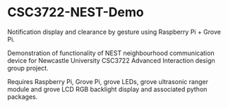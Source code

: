 # CSC3722-NEST-Demo
Notification display and clearance by gesture using Raspberry Pi + Grove Pi.

Demonstration of functionality of NEST neighbourhood communication device for Newcastle University CSC3722 Advanced Interaction design group project.

Requires Raspberry Pi, Grove Pi, grove LEDs, grove ultrasonic ranger module and grove LCD RGB backlight display and associated python packages.
